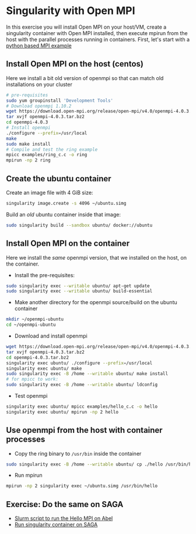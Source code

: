 # Singularity with Open MPI

In this exercise you will install Open MPI on your host/VM, create a singularity container with Open MPI installed, then execute mpirun from the host with the parallel processes running in containers. 
First, let's start with a [python based MPI example](https://github.com/abdulrahmanazab/docker-training-neic/blob/OncoImmunity-2018/python-mpi-example-abel.md)

Install Open MPI on the host (centos)
--------------------------------------
Here we install a bit old version of openmpi so that can match old installations on your cluster
```bash
# pre-requisites
sudo yum groupinstall 'Development Tools'
# Download openmpi 1.10.2
wget https://download.open-mpi.org/release/open-mpi/v4.0/openmpi-4.0.3.tar.bz2
tar xvjf openmpi-4.0.3.tar.bz2
cd openmpi-4.0.3
# Install openmpi 
./configure --prefix=/usr/local
make
sudo make install
# Compile and test the ring example
mpicc examples/ring_c.c -o ring
mpirun -np 2 ring
```
Create the ubuntu container
---------------------------
Create an image file with 4 GiB size:
```bash
singularity image.create -s 4096 ~/ubuntu.simg
```
Build an *old* ubuntu container inside that image:
```bash
sudo singularity build --sandbox ubuntu/ docker://ubuntu
```
Install Open MPI on the container
----------------------------------
Here we install the *same* openmpi version, that we installed on the host, on the container.
* Install the pre-requisites:
```bash
sudo singularity exec --writable ubuntu/ apt-get update
sudo singularity exec --writable ubuntu/ build-essential
```
* Make another directory for the openmpi source/build on the ubuntu container
```bash
mkdir ~/openmpi-ubuntu
cd ~/openmpi-ubuntu
```
* Download and install openmpi
```bash
wget https://download.open-mpi.org/release/open-mpi/v4.0/openmpi-4.0.3.tar.bz2
tar xvjf openmpi-4.0.3.tar.bz2
cd openmpi-4.0.3.tar.bz2
singularity exec ubuntu/ ./configure --prefix=/usr/local
singularity exec ubuntu/ make
sudo singularity exec -B /home --writable ubuntu/ make install
# for mpicc to work:
sudo singularity exec -B /home --writable ubuntu/ ldconfig
```
* Test openmpi
```bash
singularity exec ubuntu/ mpicc examples/hello_c.c -o hello
singularity exec ubuntu/ mpirun -np 2 hello
```
Use openmpi from the host with container processes
---------------------------------------------------
* Copy the ring binary to ``/usr/bin`` inside the container
```bash
sudo singularity exec -B /home --writable ubuntu/ cp ./hello /usr/bin/hello
```
* Run mpirun
```bash
mpirun -np 2 singularity exec ~/ubuntu.simg /usr/bin/hello
```
Exercise: Do the same on SAGA
------------------------------
* [Slurm script to run the Hello MPI on Abel](https://github.com/abdulrahmanazab/docker-training-neic/blob/OncoImmunity-2018/singularity-mpi-slurm.sh)
* [Run singularity container on SAGA](https://documentation.sigma2.no/software/containers.html)
